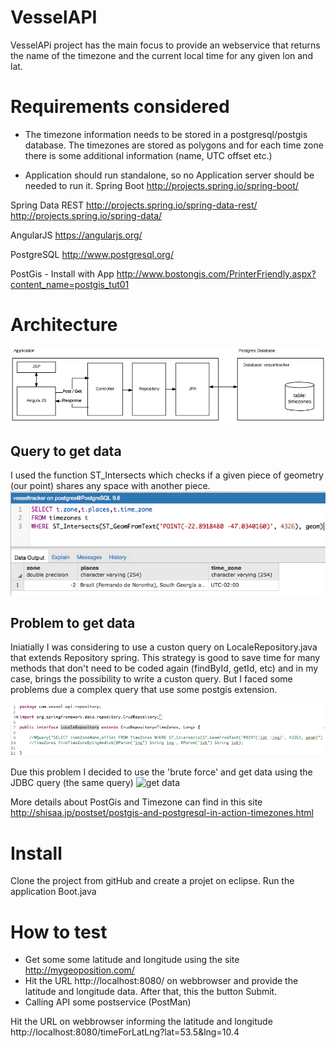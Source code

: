 # VesselAPI

VesselAPi project has the main focus to provide an webservice that returns the name of the timezone and the current local time for any given lon and lat.
# Requirements considered
- The timezone information needs to be stored in a postgresql/postgis
database. The timezones are stored as polygons and for each time zone
there is some additional information (name, UTC offset etc.)

- Application should run standalone, so no Application server should be
needed to run it. 
Spring Boot
http://projects.spring.io/spring-boot/

Spring Data REST 
http://projects.spring.io/spring-data-rest/
http://projects.spring.io/spring-data/

AngularJS
https://angularjs.org/

PostgreSQL
http://www.postgresql.org/

PostGis - Install with App http://www.bostongis.com/PrinterFriendly.aspx?content_name=postgis_tut01

# Architecture

![architeture](img/vessel.png) 

## Query to get data

I used the function ST_Intersects which checks if a given piece of geometry (our point) shares any space with another piece.
![get data](img/data.png) 

## Problem to get data
Iniatially I was considering to use a custon query on LocaleRepository.java that extends Repository spring. This strategy is good to save time for many methods that don't need to be coded again (findById, getId, etc) and in my case, brings the possibility to write a custon query. But I faced some problems due a complex query that use some postgis extension.

![get data](img/coderepository.png) 

Due this problem I decided to use the 'brute force' and get data using the JDBC query (the same query)
![get data](img/controler.png) 


More details about PostGis and Timezone can find in this site
http://shisaa.jp/postset/postgis-and-postgresql-in-action-timezones.html

# Install
Clone the project from gitHub and create a projet on eclipse.
Run the application Boot.java

# How to test
- Get some some latitude and longitude using the site http://mygeoposition.com/
- Hit the URL http://localhost:8080/ on webbrowser and provide the latitude and longitude data. After that, this the button Submit.
- Calling API some postservice (PostMan)

Hit the URL on webbrowser informing the latitude and longitude
http://localhost:8080/timeForLatLng?lat=53.5&lng=10.4

